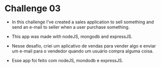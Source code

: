 # Challenge 03

- In this challenge I've created a sales application to sell something and send an e-mail to seller when
a user purchase something.

- This app was made with nodeJS, mongodb and expressJS.

- Nesse desafio, criei um aplicativo de vendas para vender algo e enviar um e-mail para o vendedor quando
um usuário compra alguma coisa.

- Esse app foi feito com nodeJS, mondodb e expressJS.
